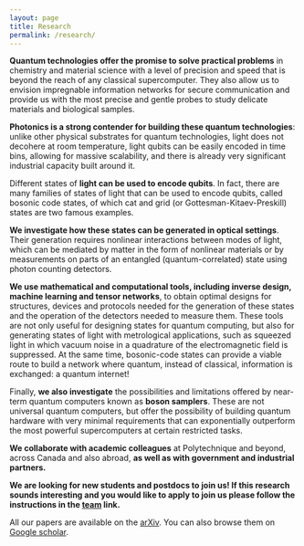 ```yaml
---
layout: page
title: Research 
permalink: /research/
---
```

**Quantum technologies offer the promise to solve practical problems** in chemistry and material science with a level of precision and speed that is beyond the reach of any classical supercomputer. They also allow us to envision impregnable information networks for secure communication and provide us with the most precise and gentle probes to study delicate materials and biological samples.

**Photonics is a strong contender for building these quantum technologies**: unlike other physical substrates for quantum technologies, light does not decohere at room temperature, light qubits can be easily encoded in time bins, allowing for massive scalability, and there is already very significant industrial capacity built around it.

Different states of **light can be used to encode qubits**. In fact, there are many families of states of light that can be used to encode qubits, called bosonic code states, of which cat and grid (or Gottesman-Kitaev-Preskill) states are two famous examples.

**We investigate how these states can be generated in optical settings**. Their generation requires nonlinear interactions between modes of light, which can be mediated by matter in the form of nonlinear materials or by measurements on parts of an entangled (quantum-correlated) state using photon counting detectors.

**We use mathematical and computational tools, including inverse design, machine learning and tensor networks**, to obtain optimal designs for structures, devices and protocols needed for the generation of these states and the operation of the detectors needed to measure them. These tools are not only useful for designing states for quantum computing, but also for generating states of light with metrological applications, such as squeezed light in which vacuum noise in a quadrature of the electromagnetic field is suppressed. At the same time, bosonic-code states can provide a viable route to build a network where quantum, instead of classical, information is exchanged: a quantum internet!

Finally, **we also investigate** the possibilities and limitations offered by near-term quantum computers known as **boson samplers**.  These are not universal quantum computers, but offer the possibility of building quantum hardware with very minimal requirements that can exponentially outperform the most powerful supercomputers at certain restricted tasks.

**We collaborate with academic colleagues** at Polytechnique and beyond, across Canada and also abroad, **as well as with government and industrial partners.**


**We are looking for new students and postdocs to join us! If this research sounds interesting and you would like to apply to join us please follow the instructions in the [team](../team) link.**



All our papers are available on the [arXiv](https://arxiv.org/search/advanced?advanced=&terms-0-operator=AND&terms-0-term=N+Quesada&terms-0-field=all&classification-physics=y&classification-physics_archives=quant-ph&classification-include_cross_list=include&date-filter_by=all_dates&date-year=&date-from_date=&date-to_date=&date-date_type=submitted_date&abstracts=show&size=50&order=-announced_date_first). You can also browse them on [Google scholar](https://scholar.google.ca/citations?hl=en&user=dZNVjOEAAAAJ&view_op=list_works).

